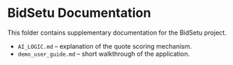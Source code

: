 # BidSetu Documentation

This folder contains supplementary documentation for the BidSetu project.

- `AI_LOGIC.md` – explanation of the quote scoring mechanism.
- `demo_user_guide.md` – short walkthrough of the application.
